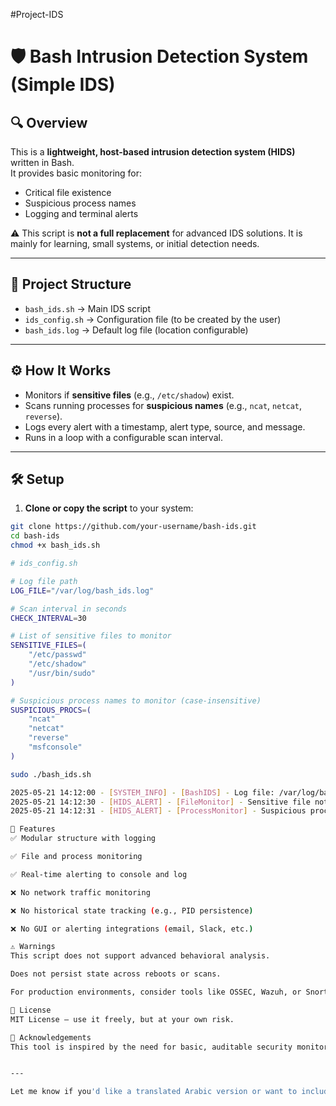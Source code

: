 #Project-IDS

# 🛡️ Bash Intrusion Detection System (Simple IDS)

## 🔍 Overview

This is a **lightweight, host-based intrusion detection system (HIDS)** written in Bash.  
It provides basic monitoring for:

- Critical file existence
- Suspicious process names
- Logging and terminal alerts

⚠️ This script is **not a full replacement** for advanced IDS solutions. It is mainly for learning, small systems, or initial detection needs.

---

## 📁 Project Structure

- `bash_ids.sh` → Main IDS script
- `ids_config.sh` → Configuration file (to be created by the user)
- `bash_ids.log` → Default log file (location configurable)

---

## ⚙️ How It Works

- Monitors if **sensitive files** (e.g., `/etc/shadow`) exist.
- Scans running processes for **suspicious names** (e.g., `ncat`, `netcat`, `reverse`).
- Logs every alert with a timestamp, alert type, source, and message.
- Runs in a loop with a configurable scan interval.

---

## 🛠️ Setup

1. **Clone or copy the script** to your system:

```bash
git clone https://github.com/your-username/bash-ids.git
cd bash-ids
chmod +x bash_ids.sh

# ids_config.sh

# Log file path
LOG_FILE="/var/log/bash_ids.log"

# Scan interval in seconds
CHECK_INTERVAL=30

# List of sensitive files to monitor
SENSITIVE_FILES=(
    "/etc/passwd"
    "/etc/shadow"
    "/usr/bin/sudo"
)

# Suspicious process names to monitor (case-insensitive)
SUSPICIOUS_PROCS=(
    "ncat"
    "netcat"
    "reverse"
    "msfconsole"
)

sudo ./bash_ids.sh

2025-05-21 14:12:00 - [SYSTEM_INFO] - [BashIDS] - Log file: /var/log/bash_ids.log
2025-05-21 14:12:30 - [HIDS_ALERT] - [FileMonitor] - Sensitive file not found: /etc/shadow
2025-05-21 14:12:31 - [HIDS_ALERT] - [ProcessMonitor] - Suspicious process found: PID:1234, User:root, Cmd: ncat -lvnp 4444 (match: ncat)

🚨 Features
✅ Modular structure with logging

✅ File and process monitoring

✅ Real-time alerting to console and log

❌ No network traffic monitoring

❌ No historical state tracking (e.g., PID persistence)

❌ No GUI or alerting integrations (email, Slack, etc.)

⚠️ Warnings
This script does not support advanced behavioral analysis.

Does not persist state across reboots or scans.

For production environments, consider tools like OSSEC, Wazuh, or Snort.

📄 License
MIT License — use it freely, but at your own risk.

🙏 Acknowledgements
This tool is inspired by the need for basic, auditable security monitoring using minimal Bash scripting — especially for minimal or embedded Linux systems.


---

Let me know if you'd like a translated Arabic version or want to include setup instructions for cron or systemd service.
